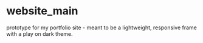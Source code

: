 # website_main
prototype for my portfolio site - meant to be a lightweight, responsive frame with a play on dark theme.
